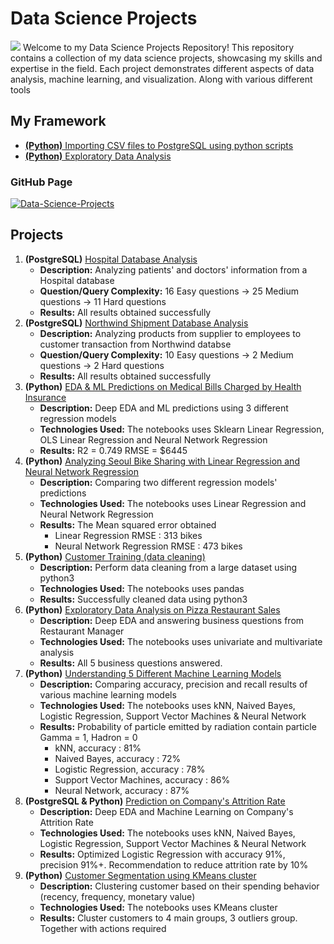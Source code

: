 # Data Science Projects
![](https://www.btelligent.com/fileadmin/_processed_/7/0/csm_data-science-ansatz_ddef991d7d.jpg)
Welcome to my Data Science Projects Repository! This repository contains a collection of my data science projects, showcasing my skills and expertise in the field. Each project demonstrates different aspects of data analysis, machine learning, and visualization. Along with various different tools

## My Framework
- [**(Python)** Importing CSV files to PostgreSQL using python scripts](https://github.com/muzzymoose/Data-Science-Projects/tree/main/My%20framework/Import%20CSV%20to%20PostgreSQL)
- [**(Python)** Exploratory Data Analysis](https://github.com/muzzymoose/Data-Science-Projects/tree/main/My%20framework/Cleaning%2BUnivariated%20Analysis)
 
### GitHub Page 
[![Data-Science-Projects](https://img.shields.io/badge/Data_Science_Projects-GitHub_Page-%2300BFFF.svg)](https://github.com/muzzymoose/Data-Science-Projects)

## Projects
1. **(PostgreSQL)** [Hospital Database Analysis](https://github.com/muzzymoose/Data-Science-Projects/tree/main/Hospital%20Database)
    - **Description:** Analyzing patients' and doctors' information from a Hospital database
    - **Question/Query Complexity:** 16 Easy questions -> 25 Medium questions -> 11 Hard questions
    - **Results:** All results obtained successfully
2. **(PostgreSQL)** [Northwind Shipment Database Analysis](https://github.com/muzzymoose/Data-Science-Projects/tree/main/Northwind%20Shipment%20Database%20Analysis)
    - **Description:** Analyzing products from supplier to employees to customer transaction from Northwind databse
    - **Question/Query Complexity:** 10 Easy questions -> 2 Medium questions -> 2 Hard questions
    - **Results:** All results obtained successfully
3. **(Python)** [EDA & ML Predictions on Medical Bills Charged by Health Insurance](https://github.com/muzzymoose/Data-Science-Projects/tree/main/EDA%20%26%20ML%20predictions%20on%20Medical%20Cost%20Billed%20by%20Health%20Insurance)
    - **Description:** Deep EDA and ML predictions using 3 different regression models
    - **Technologies Used:** The notebooks uses Sklearn Linear Regression, OLS Linear Regression and Neural Network Regression
    - **Results:** R2 = 0.749
                 RMSE = $6445
4. **(Python)** [Analyzing Seoul Bike Sharing with Linear Regression and Neural Network Regression](https://github.com/muzzymoose/Data-Science-Projects/tree/main/Analyzing%20Seoul%20Bike%20Sharing%20Demand%20using%20Linear%20Regression)
   - **Description:** Comparing two different regression models' predictions
   - **Technologies Used:** The notebooks uses Linear Regression and Neural Network Regression
   - **Results:** The Mean squared error obtained
        - Linear Regression RMSE : 313 bikes
        - Neural Network Regression RMSE : 473 bikes
5. **(Python)** [Customer Training (data cleaning)](https://github.com/muzzymoose/Data-Science-Projects/tree/main/Customer%20Train%20(data%20cleaning))
   - **Description:** Perform data cleaning from a large dataset using python3
   - **Technologies Used:** The notebooks uses pandas
   - **Results:** Successfully cleaned data using python3
6. **(Python)** [Exploratory Data Analysis on Pizza Restaurant Sales](https://github.com/muzzymoose/Data-Science-Projects/tree/main/Deep%20EDA%20on%20Pizza%20Restaurant%20Sales)
   - **Description:** Deep EDA and answering business questions from Restaurant Manager
   - **Technologies Used:** The notebooks uses univariate and multivariate analysis
   - **Results:** All 5 business questions answered. 
7. **(Python)** [Understanding 5 Different Machine Learning Models](https://github.com/muzzymoose/Data-Science-Projects/tree/main/Understanding%205%20Different%20Machine%20Learning%20Models)
   - **Description:** Comparing accuracy, precision and recall results of various machine learning models
   - **Technologies Used:** The notebooks uses kNN, Naived Bayes, Logistic Regression, Support Vector Machines & Neural Network
   - **Results:** Probability of particle emitted by radiation contain particle Gamma = 1, Hadron = 0 <br>
        - kNN, accuracy : 81%
        - Naived Bayes, accuracy : 72%
        - Logistic Regression, accuracy : 78%
        - Support Vector Machines, accuracy : 86%
        - Neural Network, accuracy : 87%
8. **(PostgreSQL & Python)** [Prediction on Company's Attrition Rate](https://github.com/muzzymoose/Data-Science-Projects/tree/main/Prediction%20on%20Company%20Attrition%20Rate)
   - **Description:** Deep EDA and Machine Learning on Company's Attrition Rate
   - **Technologies Used:** The notebooks uses kNN, Naived Bayes, Logistic Regression, Support Vector Machines & Neural Network
   - **Results:** Optimized Logistic Regression with accuracy 91%, precision 91%+. Recommendation to reduce attrition rate by 10%
9. **(Python)** [Customer Segmentation using KMeans cluster](https://github.com/muzzymoose/Data-Science-Projects/tree/main/Customer%20Segmentation%20KMeans%20Cluster)
   - **Description:** Clustering customer based on their spending behavior (recency, frequency, monetary value)
   - **Technologies Used:** The notebooks uses KMeans cluster
   - **Results:** Cluster customers to 4 main groups, 3 outliers group. Together with actions required
 

